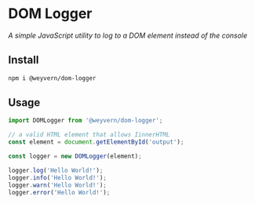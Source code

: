 # DOM Logger

_A simple JavaScript utility to log to a DOM element instead of the console_

## Install

```bash
npm i @weyvern/dom-logger
```

## Usage

```js
import DOMLogger from '@weyvern/dom-logger';

// a valid HTML element that allows IinnerHTML
const element = document.getElementById('output');

const logger = new DOMLogger(element);

logger.log('Hello World!');
logger.info('Hello World!');
logger.warn('Hello World!');
logger.error('Hello World!');
```
